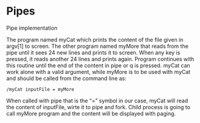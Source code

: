 # Pipes
Pipe implementation

The program named myCat which prints the content of the file given in 
argv[1] to screen. The other program named myMore that reads from the pipe until it sees 24 
new lines and prints it to screen. When any key is pressed, it reads another 24 lines and 
prints again. Program continues with this routine until the end of the content in pipe or q is 
pressed. myCat can work alone with a valid argument, while myMore is to be used with myCat and 
should be called from the command line as: 
    
    /myCat inputFile = myMore 

When called with pipe that is the “=” symbol in our case, myCat will read the content of 
inputFile, wirte it to pipe and fork. Child process is going to call myMore program and the 
content will be displayed with paging. 
